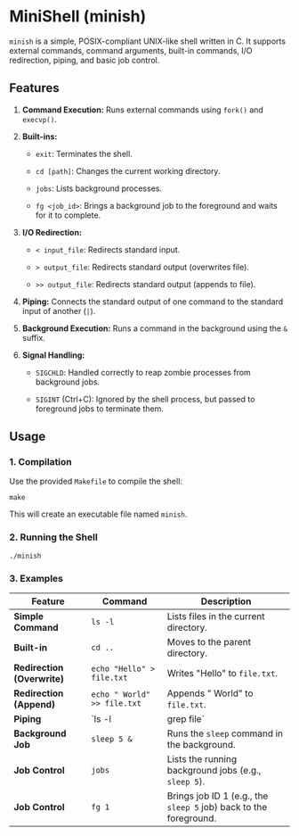 # MiniShell (minish)

`minish` is a simple, POSIX-compliant UNIX-like shell written in C. It supports external commands, command arguments, built-in commands, I/O redirection, piping, and basic job control.

## Features

1. **Command Execution:** Runs external commands using `fork()` and `execvp()`.
    
2. **Built-ins:**
    
    - `exit`: Terminates the shell.
        
    - `cd [path]`: Changes the current working directory.
        
    - `jobs`: Lists background processes.
        
    - `fg <job_id>`: Brings a background job to the foreground and waits for it to complete.
        
3. **I/O Redirection:**
    
    - `< input_file`: Redirects standard input.
        
    - `> output_file`: Redirects standard output (overwrites file).
        
    - `>> output_file`: Redirects standard output (appends to file).
        
4. **Piping:** Connects the standard output of one command to the standard input of another (`|`).
    
5. **Background Execution:** Runs a command in the background using the `&` suffix.
    
6. **Signal Handling:**
    
    - `SIGCHLD`: Handled correctly to reap zombie processes from background jobs.
        
    - `SIGINT` (Ctrl+C): Ignored by the shell process, but passed to foreground jobs to terminate them.
        

## Usage

### 1. Compilation

Use the provided `Makefile` to compile the shell:

```
make
```

This will create an executable file named `minish`.

### 2. Running the Shell

```
./minish
```

### 3. Examples

|Feature|Command|Description|
|---|---|---|
|**Simple Command**|`ls -l`|Lists files in the current directory.|
|**Built-in**|`cd ..`|Moves to the parent directory.|
|**Redirection (Overwrite)**|`echo "Hello" > file.txt`|Writes "Hello" to `file.txt`.|
|**Redirection (Append)**|`echo " World" >> file.txt`|Appends " World" to `file.txt`.|
|**Piping**|`ls -l|grep file`|
|**Background Job**|`sleep 5 &`|Runs the `sleep` command in the background.|
|**Job Control**|`jobs`|Lists the running background jobs (e.g., `sleep 5`).|
|**Job Control**|`fg 1`|Brings job ID 1 (e.g., the `sleep 5` job) back to the foreground.|
